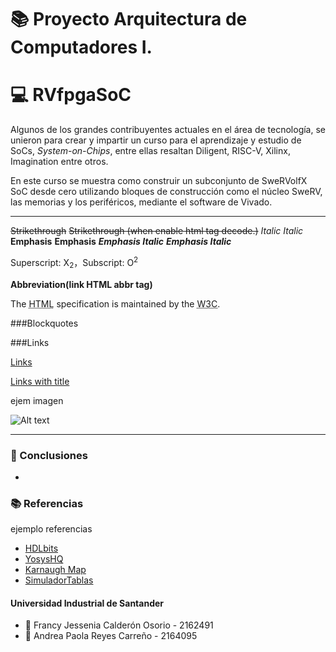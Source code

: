 # 📚 Proyecto Arquitectura de Computadores I.

# 💻 RVfpgaSoC

Algunos de los grandes contribuyentes actuales en el área de tecnología, se unieron para crear y impartir un curso para el aprendizaje y estudio de SoCs, _System-on-Chips_, entre ellas resaltan Diligent, RISC-V, Xilinx, Imagination entre otros. 

En este curso se muestra como construir un subconjunto de SweRVolfX SoC desde cero utilizando bloques de construcción como el núcleo SweRV, las memorias y los periféricos, mediante el software de Vivado.



           
___________________________________________________________________________________________
~~Strikethrough~~ <s>Strikethrough (when enable html tag decode.)</s>
*Italic*      _Italic_
**Emphasis**  __Emphasis__
***Emphasis Italic*** ___Emphasis Italic___

Superscript: X<sub>2</sub>，Subscript: O<sup>2</sup>

**Abbreviation(link HTML abbr tag)**

The <abbr title="Hyper Text Markup Language">HTML</abbr> specification is maintained by the <abbr title="World Wide Web Consortium">W3C</abbr>.

###Blockquotes

###Links

[Links](http://localhost/)

[Links with title](http://localhost/ "link title")


ejem imagen

![Alt text](https://i.imgur.com/ZgpiGM3.png)
_______________________________________________________________________

### 🔖 Conclusiones

*


### 📚 Referencias
ejemplo referencias

* [HDLbits](https://hdlbits.01xz.net/wiki/Module_fadd) 
* [YosysHQ](https://www.yosyshq.com/)
* [Karnaugh Map](https://www.geeksforgeeks.org/introduction-of-k-map-karnaugh-map/)
* [SimuladorTablas](https://logicaunad.com/simulador-tablas/)





#### Universidad Industrial de Santander
* 👩 Francy Jessenia Calderón Osorio - 2162491
* 👩 Andrea Paola Reyes Carreño - 2164095

